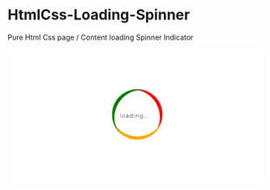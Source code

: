 # HtmlCss-Loading-Spinner
Pure Html Css page / Content loading Spinner Indicator


![alt text](https://raw.githubusercontent.com/cahhvoy/HtmlCss-Loading-Spinner/master/sample.png)
